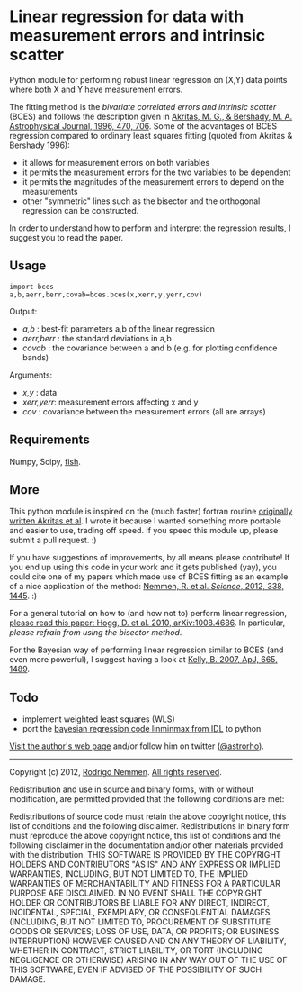 Linear regression for data with measurement errors and intrinsic scatter
==========

Python module for performing robust linear regression on (X,Y) data points where both X and Y have measurement errors. 

The fitting method is the *bivariate correlated errors and intrinsic scatter* (BCES) and follows the description given in [Akritas, M. G., & Bershady, M. A. Astrophysical Journal, 1996, 470, 706](http://labs.adsabs.harvard.edu/adsabs/abs/1996ApJ...470..706A/). Some of the advantages of BCES regression compared to ordinary least squares fitting (quoted from Akritas & Bershady 1996):

* it allows for measurement errors on both variables
* it permits the measurement errors for the two variables to be dependent
* it permits the magnitudes of the measurement errors to depend on the measurements
* other "symmetric" lines such as the bisector and the orthogonal regression can be constructed.

In order to understand how to perform and interpret the regression results, I suggest you to read the paper. 

## Usage 

	import bces
	a,b,aerr,berr,covab=bces.bces(x,xerr,y,yerr,cov)

Output:

- *a,b* : best-fit parameters a,b of the linear regression 
- *aerr,berr* : the standard deviations in a,b
- *covab* : the covariance between a and b (e.g. for plotting confidence bands)

Arguments:

- *x,y* : data
- *xerr,yerr*: measurement errors affecting x and y
- *cov* : covariance between the measurement errors
(all are arrays)


## Requirements

Numpy, Scipy, [fish](https://pypi.python.org/pypi/fish/). 

## More

This python module is inspired on the (much faster) fortran routine [originally written Akritas et al](http://www.astro.wisc.edu/%7Emab/archive/stats/stats.html). I wrote it because I wanted something more portable and easier to use, trading off speed. If you speed this module up, please submit a pull request. :)

If you have suggestions of improvements, by all means please contribute! If you end up using this code in your work and it gets published (yay), you could cite one of my papers which made use of BCES fitting as an example of a nice application of the method: [Nemmen, R. et al. *Science*, 2012, 338, 1445](http://labs.adsabs.harvard.edu/adsabs/abs/2012Sci...338.1445N/). :)

For a general tutorial on how to (and how not to) perform linear regression, [please read this paper: Hogg, D. et al. 2010, arXiv:1008.4686](http://labs.adsabs.harvard.edu/adsabs/abs/2010arXiv1008.4686H/). In particular, *please refrain from using the bisector method*.

For the Bayesian way of performing linear regression similar to BCES (and even more powerful), I suggest having a look at [Kelly, B. 2007, ApJ, 665, 1489](http://labs.adsabs.harvard.edu/adsabs/abs/2007ApJ...665.1489K/).


## Todo

* implement weighted least squares (WLS)
* port the [bayesian regression code linminmax from IDL](https://github.com/wlandsman/IDLAstro/blob/master/pro/math/linmix_err.pro) to python

[Visit the author's web page](http://www.astro.iag.usp.br/~nemmen/) and/or follow him on twitter ([@astrorho](https://twitter.com/astrorho)).

---

Copyright (c) 2012, [Rodrigo Nemmen](http://asd.gsfc.nasa.gov/Rodrigo.Nemmen/Rodrigo_Nemmens_Homepage/Home.html).
[All rights reserved](http://opensource.org/licenses/BSD-2-Clause).

Redistribution and use in source and binary forms, with or without modification, are permitted provided that the following conditions are met:

Redistributions of source code must retain the above copyright notice, this list of conditions and the following disclaimer.
Redistributions in binary form must reproduce the above copyright notice, this list of conditions and the following disclaimer in the documentation and/or other materials provided with the distribution.
THIS SOFTWARE IS PROVIDED BY THE COPYRIGHT HOLDERS AND CONTRIBUTORS "AS IS" AND ANY EXPRESS OR IMPLIED WARRANTIES, INCLUDING, BUT NOT LIMITED TO, THE IMPLIED WARRANTIES OF MERCHANTABILITY AND FITNESS FOR A PARTICULAR PURPOSE ARE DISCLAIMED. IN NO EVENT SHALL THE COPYRIGHT HOLDER OR CONTRIBUTORS BE LIABLE FOR ANY DIRECT, INDIRECT, INCIDENTAL, SPECIAL, EXEMPLARY, OR CONSEQUENTIAL DAMAGES (INCLUDING, BUT NOT LIMITED TO, PROCUREMENT OF SUBSTITUTE GOODS OR SERVICES; LOSS OF USE, DATA, OR PROFITS; OR BUSINESS INTERRUPTION) HOWEVER CAUSED AND ON ANY THEORY OF LIABILITY, WHETHER IN CONTRACT, STRICT LIABILITY, OR TORT (INCLUDING NEGLIGENCE OR OTHERWISE) ARISING IN ANY WAY OUT OF THE USE OF THIS SOFTWARE, EVEN IF ADVISED OF THE POSSIBILITY OF SUCH DAMAGE.